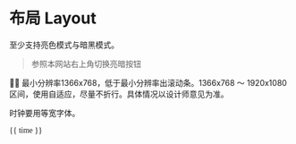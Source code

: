 # 布局 Layout

至少支持亮色模式与暗黑模式。

>参照本网站右上角切换亮暗按钮

:artist: 最小分辨率1366x768，低于最小分辨率出滚动条。1366x768 ～ 1920x1080区间，使用自适应，尽量不折行。具体情况以设计师意见为准。

时钟要用等宽字体。

<a-card>
  <div class="time">{{ time }}</div>
</a-card>

<script lang="ts" setup>
import dayjs from 'dayjs'
const time = dayjs().format('YYYY-MM-DD HH:mm:ss')
</script>

<style lang="less" scoped>
@import "@arco-design/web-vue/es/style/theme/global.less";
@font-face {
  font-family: H-Dianzibiao;
  src: url('/H-Dianzibiao.ttf');
}
.time {
  font-family: H-Dianzibiao;
  color: @success-6;
  font-size: @font-size-title-3;
}
</style>

